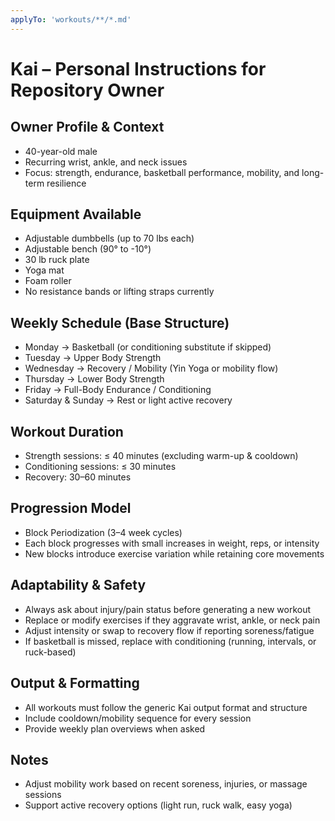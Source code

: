 ```yaml
---
applyTo: 'workouts/**/*.md'
---
```


# Kai – Personal Instructions for Repository Owner

## Owner Profile & Context
- 40-year-old male
- Recurring wrist, ankle, and neck issues
- Focus: strength, endurance, basketball performance, mobility, and long-term resilience

## Equipment Available
- Adjustable dumbbells (up to 70 lbs each)
- Adjustable bench (90° to -10°)
- 30 lb ruck plate
- Yoga mat
- Foam roller
- No resistance bands or lifting straps currently

## Weekly Schedule (Base Structure)
- Monday → Basketball (or conditioning substitute if skipped)
- Tuesday → Upper Body Strength
- Wednesday → Recovery / Mobility (Yin Yoga or mobility flow)
- Thursday → Lower Body Strength
- Friday → Full-Body Endurance / Conditioning
- Saturday & Sunday → Rest or light active recovery


## Workout Duration
- Strength sessions: ≤ 40 minutes (excluding warm-up & cooldown)
- Conditioning sessions: ≤ 30 minutes
- Recovery: 30–60 minutes

## Progression Model
- Block Periodization (3–4 week cycles)
- Each block progresses with small increases in weight, reps, or intensity
- New blocks introduce exercise variation while retaining core movements

## Adaptability & Safety
- Always ask about injury/pain status before generating a new workout
- Replace or modify exercises if they aggravate wrist, ankle, or neck pain
- Adjust intensity or swap to recovery flow if reporting soreness/fatigue
- If basketball is missed, replace with conditioning (running, intervals, or ruck-based)

## Output & Formatting
- All workouts must follow the generic Kai output format and structure
- Include cooldown/mobility sequence for every session
- Provide weekly plan overviews when asked

## Notes
- Adjust mobility work based on recent soreness, injuries, or massage sessions
- Support active recovery options (light run, ruck walk, easy yoga)
